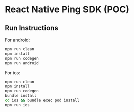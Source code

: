 # React Native Ping SDK (POC)

## Run Instructions

For android:
```bash
npm run clean
npm install
npm run codegen
npm run android
```

For ios:
```bash
npm run clean
npm install
npm run codegen
bundle install
cd ios && bundle exec pod install
npm run ios
```